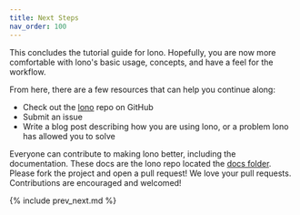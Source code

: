 ```yaml
---
title: Next Steps
nav_order: 100
---
```


This concludes the tutorial guide for lono. Hopefully, you are now more comfortable with lono's basic usage, concepts, and have a feel for the workflow.

From here, there are a few resources that can help you continue along:

* Check out the [lono](https://github.com/tongueroo/lono) repo on GitHub
* Submit an issue
* Write a blog post describing how you are using lono, or a problem lono has allowed you to solve

Everyone can contribute to making lono better, including the documentation. These docs are the lono repo located the [docs folder](https://github.com/tongueroo/lono/tree/master/docs). Please fork the project and open a pull request!  We love your pull requests. Contributions are encouraged and welcomed!

{% include prev_next.md %}
